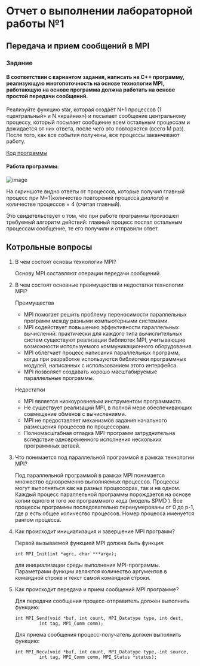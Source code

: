 # Отчет о выполнении лабораторной работы №1
## Передача и прием сообщений в MPI
### Задание
#### В соответствии с вариантом задания, написать на C++ программу, реализующую многопоточность на основе технологии MPI, работающую на основе программа должна работать на основе простой передачи сообщений.

Реализуйте функцию star, которая создаёт N+1 процессов (1 «центральный» и N «крайних») и посылает сообщение центральному процессу, который посылает сообщение всем остальным процессам и дожидается от них ответа, после чего это повторяется (всего M раз). После того, как все события получены, все процессы заканчивают работу.

[Код программы](https://github.com/sekibura/MPI/blob/main/Lab1/Source.cpp)
#### Работа программы:
![image](https://user-images.githubusercontent.com/51335422/108596388-c194ae00-7395-11eb-8d05-c25764fe0ab6.png)

На скриншоте видно ответы от процессов, которые получил главный процесс при M=1(количество повторений процесса *диалога*) и количестве процессов = 4 (считая главный).

Это свидетельствует о том, что при работе программы произошел требуемый алгоритм действий: главный процесс послал остальным процессам сообщение, те его получили и отправили ответ.

## Котрольные вопросы

1.	В чем состоят основы технологии MPI? 

    Основу MPI составляют операции передачи сообщений.    
    
2.	В чем состоят основные преимущества и недостатки технологии MPI?

    Преимущества
    - MPI помогает решить проблему переносимости параллельных программ между разными компьютерными системами.
    - MPI содействует повышению эффективности параллельных вычислений: практически для каждого типа вычислительных систем существуют реализации библиотек MPI, учитывающие возможности используемого коммуникационного оборудования.
    - MPI облегчает процесс написания параллельных программ, когда при разработке используются библиотеки программных модулей, написанных с использованием этого интерфейса.
    - MPI позволяет создавать хорошо масштабируемые параллельные программы.
    
    Недостатки
    - MPI является низкоуровневым инструментом программиста.
    - Не существует реализаций MPI, в полной мере обеспечивающих совмещение обменов с вычислениями.
    - MPI не предоставляет механизмов задания начального размещения процессов по процессорам.
    - Полномасштабная отладка MPI-программ затруднительна вследствие одновременного исполнения нескольких программных ветвей.
    
3.	Что понимается под параллельной программой в рамках технологии MPI?

    Под параллельной программой в рамках MPI понимается множество одновременно выполняемых процессов.
    Процессы могут выполняться как на разных процессорах, так и на одном. Каждый процесс параллельной программы порождается на основе копии одного и 
    того же программного кода (модель SPMD ). Все процессы программы последовательно перенумерованы от 0 до p-1, где p есть общее количество процессов.
    Номер процесса именуется рангом процесса.
    
4.	Как происходит инициализация и завершение MPI программ?

    Первой вызываемой функцией MPI должна быть функция:
    
    ```
    int MPI_Init(int *agrc, char ***argv);
    ```
    для инициализации среды выполнения MPI-программы. Параметрами функции являются количество аргументов в командной строке и текст самой командной строки.

    
5.	Как происходит передача и прием сообщений MPI программе?

    Для передачи сообщения процесс-отправитель должен выполнить функцию:
    
    ```
    int MPI_Send(void *buf, int count, MPI_Datatype type, int dest,
             int tag, MPI_Comm comm);
    ```
    
    
    Для приема сообщения процесс-получатель должен выполнить функцию:

    ```
    int MPI_Recv(void *buf, int count, MPI_Datatype type, int source,
             int tag, MPI_Comm comm, MPI_Status *status);
    ```
